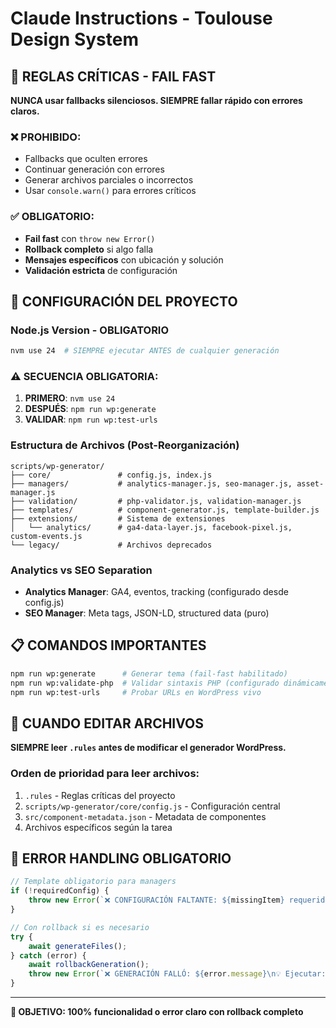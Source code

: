 # Claude Instructions - Toulouse Design System

## 🚨 REGLAS CRÍTICAS - FAIL FAST

**NUNCA usar fallbacks silenciosos. SIEMPRE fallar rápido con errores claros.**

### ❌ PROHIBIDO:
- Fallbacks que oculten errores
- Continuar generación con errores 
- Generar archivos parciales o incorrectos
- Usar `console.warn()` para errores críticos

### ✅ OBLIGATORIO:
- **Fail fast** con `throw new Error()`
- **Rollback completo** si algo falla
- **Mensajes específicos** con ubicación y solución
- **Validación estricta** de configuración

## 🔧 CONFIGURACIÓN DEL PROYECTO

### Node.js Version - OBLIGATORIO
```bash
nvm use 24  # SIEMPRE ejecutar ANTES de cualquier generación
```

### ⚠️ SECUENCIA OBLIGATORIA:
1. **PRIMERO**: `nvm use 24`
2. **DESPUÉS**: `npm run wp:generate`
3. **VALIDAR**: `npm run wp:test-urls`

### Estructura de Archivos (Post-Reorganización)
```
scripts/wp-generator/
├── core/               # config.js, index.js
├── managers/           # analytics-manager.js, seo-manager.js, asset-manager.js
├── validation/         # php-validator.js, validation-manager.js  
├── templates/          # component-generator.js, template-builder.js
├── extensions/         # Sistema de extensiones
│   └── analytics/      # ga4-data-layer.js, facebook-pixel.js, custom-events.js
└── legacy/             # Archivos deprecados
```

### Analytics vs SEO Separation
- **Analytics Manager**: GA4, eventos, tracking (configurado desde config.js)
- **SEO Manager**: Meta tags, JSON-LD, structured data (puro)

## 📋 COMANDOS IMPORTANTES

```bash
npm run wp:generate      # Generar tema (fail-fast habilitado)
npm run wp:validate-php  # Validar sintaxis PHP (configurado dinámicamente)
npm run wp:test-urls     # Probar URLs en WordPress vivo
```

## 🎯 CUANDO EDITAR ARCHIVOS

**SIEMPRE leer `.rules` antes de modificar el generador WordPress.**

### Orden de prioridad para leer archivos:
1. `.rules` - Reglas críticas del proyecto
2. `scripts/wp-generator/core/config.js` - Configuración central
3. `src/component-metadata.json` - Metadata de componentes
4. Archivos específicos según la tarea

## 🚨 ERROR HANDLING OBLIGATORIO

```javascript
// Template obligatorio para managers
if (!requiredConfig) {
    throw new Error(`❌ CONFIGURACIÓN FALTANTE: ${missingItem} requerido en ${fileLocation}`);
}

// Con rollback si es necesario
try {
    await generateFiles();
} catch (error) {
    await rollbackGeneration();
    throw new Error(`❌ GENERACIÓN FALLÓ: ${error.message}\n💡 Ejecutar: ${suggestedCommand}`);
}
```

---

**🎯 OBJETIVO: 100% funcionalidad o error claro con rollback completo**